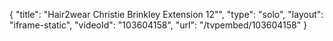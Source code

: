 {
    "title": "Hair2wear Christie Brinkley Extension  12\"",
    "type": "solo",
    "layout": "iframe-static",
    "videoId": "103604158",
    "url": "\/tvpembed\/103604158"
}